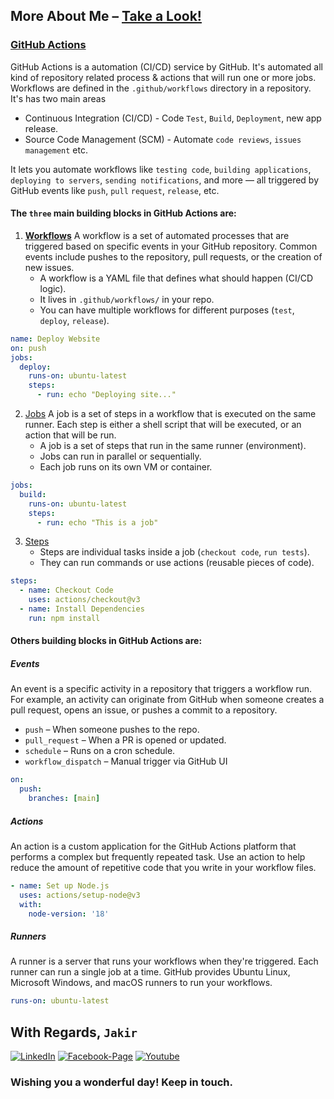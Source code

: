 ## More About Me – [Take a Look!](http://www.mjakaria.me) 

### [GitHub Actions](https://docs.github.com/en/actions/about-github-actions/understanding-github-actions)
GitHub Actions is a automation (CI/CD) service by GitHub. It's automated all kind of repository related process & actions that will run one or more jobs. Workflows are defined in the `.github/workflows` directory in a repository. It's has two main areas
- Continuous Integration (CI/CD) - Code `Test`, `Build`, `Deployment`, new app release. 
- Source Code Management (SCM) - Automate `code reviews`, `issues management` etc.

 It lets you automate workflows like `testing code`, `building applications`, `deploying to servers`, `sending notifications`, and more — all triggered by GitHub events like `push`, `pull` `request`, `release`, etc.

#### The `three` main building blocks in GitHub Actions are:
1. **[Workflows](https://docs.github.com/en/actions/about-github-actions/understanding-github-actions)**
   A workflow is a set of automated processes that are triggered based on specific events in your GitHub repository. Common events include pushes to the repository, pull requests, or the creation of new issues.
   - A workflow is a YAML file that defines what should happen (CI/CD logic).
   - It lives in `.github/workflows/` in your repo.
   - You can have multiple workflows for different purposes (`test`, `deploy`, `release`).
```yaml
name: Deploy Website
on: push
jobs:
  deploy:
    runs-on: ubuntu-latest
    steps:
      - run: echo "Deploying site..."
```

2. [Jobs](https://docs.github.com/en/actions/about-github-actions/understanding-github-actions)
   A job is a set of steps in a workflow that is executed on the same runner. Each step is either a shell script that will be executed, or an action that will be run.
   - A job is a set of steps that run in the same runner (environment).
   - Jobs can run in parallel or sequentially.
   - Each job runs on its own VM or container.
```yaml
jobs:
  build:
    runs-on: ubuntu-latest
    steps:
      - run: echo "This is a job"
```

3. [Steps](https://docs.github.com/en/actions/about-github-actions/understanding-github-actions)
   - Steps are individual tasks inside a job (`checkout code`, `run tests`).
   - They can run commands or use actions (reusable pieces of code).
```yaml
steps:
  - name: Checkout Code
    uses: actions/checkout@v3
  - name: Install Dependencies
    run: npm install
```

#### Others building blocks in GitHub Actions are:
##### Events
An event is a specific activity in a repository that triggers a workflow run. For example, an activity can originate from GitHub when someone creates a pull request, opens an issue, or pushes a commit to a repository.
- `push` – When someone pushes to the repo.
- `pull_request` – When a PR is opened or updated.
- `schedule` – Runs on a cron schedule.
- `workflow_dispatch` – Manual trigger via GitHub UI
```yaml
on:
  push:
    branches: [main]
```

##### Actions
An action is a custom application for the GitHub Actions platform that performs a complex but frequently repeated task. Use an action to help reduce the amount of repetitive code that you write in your workflow files.
```yaml
- name: Set up Node.js
  uses: actions/setup-node@v3
  with:
    node-version: '18'
```
##### Runners
A runner is a server that runs your workflows when they're triggered. Each runner can run a single job at a time. GitHub provides Ubuntu Linux, Microsoft Windows, and macOS runners to run your workflows.
```yaml
runs-on: ubuntu-latest
```

## With Regards, `Jakir`

[![LinkedIn][linkedin-shield-jakir]][linkedin-url-jakir]
[![Facebook-Page][facebook-shield-jakir]][facebook-url-jakir]
[![Youtube][youtube-shield-jakir]][youtube-url-jakir]

### Wishing you a wonderful day! Keep in touch.

<!-- Personal profile -->

[linkedin-shield-jakir]: https://img.shields.io/badge/linkedin-%230077B5.svg?style=for-the-badge&logo=linkedin&logoColor=white
[linkedin-url-jakir]: https://www.linkedin.com/in/jakir-ruet/
[facebook-shield-jakir]: https://img.shields.io/badge/Facebook-%231877F2.svg?style=for-the-badge&logo=Facebook&logoColor=white
[facebook-url-jakir]: https://www.facebook.com/jakir.ruet/
[youtube-shield-jakir]: https://img.shields.io/badge/YouTube-%23FF0000.svg?style=for-the-badge&logo=YouTube&logoColor=white
[youtube-url-jakir]: https://www.youtube.com/@mjakaria-ruet/featured

